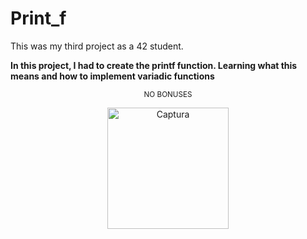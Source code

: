 # Print_f
This was my third project as a 42 student.

**In this project, I had to create the printf function. Learning what this means and how to implement variadic functions**

<p align="center">
<sub>NO BONUSES</sub>
</p>

<p align="center">
<img width="194" alt="Captura" src="https://github.com/shoganaix/42Libft/assets/123943292/3d46dd0b-7b81-473f-aaac-7f7fd1df9b9a">
</p>




